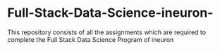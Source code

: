 # Full-Stack-Data-Science-ineuron-
This repository consists of all the assignments which are required to complete the Full Stack Data Science Program of ineuron 
